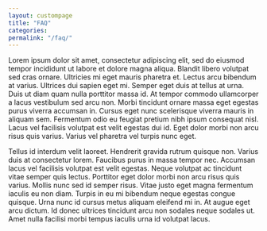 ```yaml
---
layout: custompage
title: "FAQ"
categories:
permalink: "/faq/"
---
```


Lorem ipsum dolor sit amet, consectetur adipiscing elit, sed do eiusmod tempor incididunt ut labore et dolore magna aliqua. Blandit libero volutpat sed cras ornare. Ultricies mi eget mauris pharetra et. Lectus arcu bibendum at varius. Ultrices dui sapien eget mi. Semper eget duis at tellus at urna. Duis ut diam quam nulla porttitor massa id. At tempor commodo ullamcorper a lacus vestibulum sed arcu non. Morbi tincidunt ornare massa eget egestas purus viverra accumsan in. Cursus eget nunc scelerisque viverra mauris in aliquam sem. Fermentum odio eu feugiat pretium nibh ipsum consequat nisl. Lacus vel facilisis volutpat est velit egestas dui id. Eget dolor morbi non arcu risus quis varius. Varius vel pharetra vel turpis nunc eget.

Tellus id interdum velit laoreet. Hendrerit gravida rutrum quisque non. Varius duis at consectetur lorem. Faucibus purus in massa tempor nec. Accumsan lacus vel facilisis volutpat est velit egestas. Neque volutpat ac tincidunt vitae semper quis lectus. Porttitor eget dolor morbi non arcu risus quis varius. Mollis nunc sed id semper risus. Vitae justo eget magna fermentum iaculis eu non diam. Turpis in eu mi bibendum neque egestas congue quisque. Urna nunc id cursus metus aliquam eleifend mi in. At augue eget arcu dictum. Id donec ultrices tincidunt arcu non sodales neque sodales ut. Amet nulla facilisi morbi tempus iaculis urna id volutpat lacus.